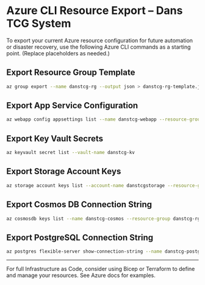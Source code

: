 # Azure CLI Resource Export – Dans TCG System

To export your current Azure resource configuration for future automation or disaster recovery, use the following Azure CLI commands as a starting point. (Replace placeholders as needed.)

## Export Resource Group Template
```bash
az group export --name danstcg-rg --output json > danstcg-rg-template.json
```

## Export App Service Configuration
```bash
az webapp config appsettings list --name danstcg-webapp --resource-group danstcg-rg
```

## Export Key Vault Secrets
```bash
az keyvault secret list --vault-name danstcg-kv
```

## Export Storage Account Keys
```bash
az storage account keys list --account-name danstcgstorage --resource-group danstcg-rg
```

## Export Cosmos DB Connection String
```bash
az cosmosdb keys list --name danstcg-cosmos --resource-group danstcg-rg --type connection-strings
```

## Export PostgreSQL Connection String
```bash
az postgres flexible-server show-connection-string --name danstcg-postgres --admin-user <user> --database <db>
```

---

For full Infrastructure as Code, consider using Bicep or Terraform to define and manage your resources. See Azure docs for examples.
